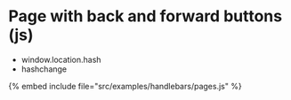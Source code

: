 # Page with back and forward buttons (js)

* window.location.hash
* hashchange

{% embed include file="src/examples/handlebars/pages.js" %}



